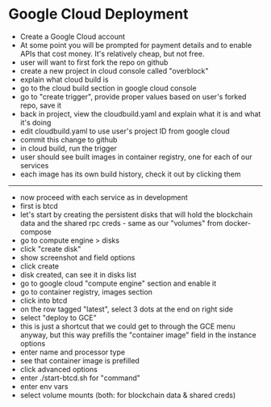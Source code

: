 # Google Cloud Deployment

- Create a Google Cloud account
- At some point you will be prompted for payment details and to enable APIs
  that cost money. It's relatively cheap, but not free.
- user will want to first fork the repo on github
- create a new project in cloud console called "overblock"
- explain what cloud build is
- go to the cloud build section in google cloud console
- go to "create trigger", provide proper values based on user's forked repo,
  save it
- back in project, view the cloudbuild.yaml and explain what it is and what
  it's doing
- edit cloudbuild.yaml to use user's project ID from google cloud
- commit this change to github
- in cloud build, run the trigger
- user should see built images in container registry, one for each
  of our services
- each image has its own build history, check it out by clicking them

---

- now proceed with each service as in development
- first is btcd
- let's start by creating the persistent disks that will hold the blockchain
  data and the shared rpc creds - same as our "volumes" from docker-compose
- go to compute engine > disks
- click "create disk"
- show screenshot and field options
- click create
- disk created, can see it in disks list
- go to google cloud "compute engine" section and enable it
- go to container registry, images section
- click into btcd
- on the row tagged "latest", select 3 dots at the end on right side
- select "deploy to GCE"
- this is just a shortcut that we could get to through the GCE menu anyway,
  but this way prefills the "container image" field in the instance options
- enter name and processor type
- see that container image is prefilled
- click advanced options
- enter ./start-btcd.sh for "command"
- enter env vars
- select volume mounts (both: for blockchain data & shared creds)
